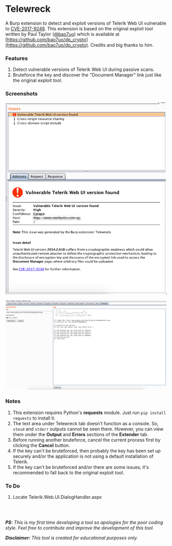 # Telewreck
A Burp extension to detect and exploit versions of Telerik Web UI vulnerable to [CVE-2017-9248](https://www.telerik.com/support/kb/aspnet-ajax/details/cryptographic-weakness). This extension is based on the original exploit tool written by Paul Taylor ([@bao7uo](https://twitter.com/bao7uo)) which is available at [https://github.com/bao7uo/dp_crypto](https://github.com/bao7uo/dp_crypto). Credits and big thanks to him. 

### Features
1. Detect vulnerable versions of Telerik Web UI during passive scans.
2. Bruteforce the key and discover the "Document Manager" link just like the original exploit tool.

### Screenshots
![Passive Scan](/images/01.png)

![Telewreck Tab](/images/02.png)


### Notes
1. This extension requires Python's **requests** module. Just run `pip install requests` to install it.
2. The text area under Telewreck tab doesn't function as a console. So, `stoud` and `stderr` outputs cannot be seen there. However, you can view them under the **Output** and **Errors** sections of the **Extender** tab.
3. Before running another bruteforce, cancel the current process first by clicking the **Cancel** button.
4. If the key can't be bruteforced, then probably the key has been set up securely and/or the application is not using a default installation of Telerik.
5. If the key can't be bruteforced and/or there are some issues, it's recommended to fall back to the original exploit tool. 

### To Do
1. Locate Telerik.Web.UI.DialogHandler.aspx

<br>
<br>

_**PS:** This is my first time developing a tool so apologies for the poor coding style. Feel free to contribute and improve the development of this tool._

_**Disclaimer:** This tool is created for educational purposes only._
